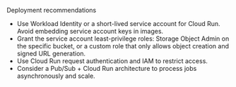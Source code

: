 Deployment recommendations

- Use Workload Identity or a short-lived service account for Cloud Run. Avoid embedding service account keys in images.
- Grant the service account least-privilege roles: Storage Object Admin on the specific bucket, or a custom role that only allows object creation and signed URL generation.
- Use Cloud Run request authentication and IAM to restrict access.
- Consider a Pub/Sub + Cloud Run architecture to process jobs asynchronously and scale.
